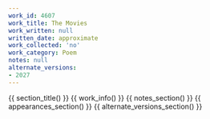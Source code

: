 ```yaml
---
work_id: 4607
work_title: The Movies
work_written: null
written_date: approximate
work_collected: 'no'
work_category: Poem
notes: null
alternate_versions:
- 2027
---
```


{{ section_title() }}
{{ work_info() }}
{{ notes_section() }}
{{ appearances_section() }}
{{ alternate_versions_section() }}
